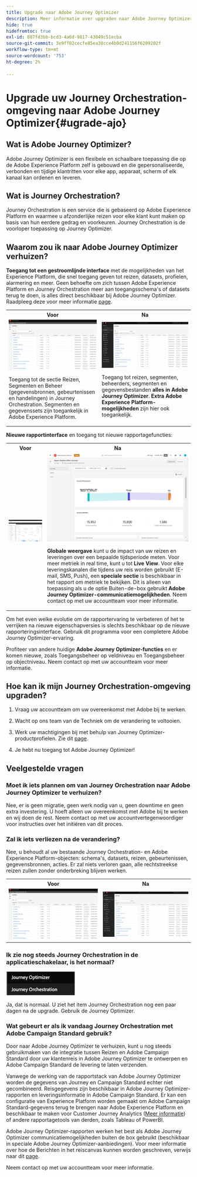 ```yaml
---
title: Upgrade naar Adobe Journey Optimizer
description: Meer informatie over upgraden naar Adobe Journey Optimizer
hide: true
hidefromtoc: true
exl-id: 887fd3bb-bcd3-4a6d-9817-43049c51ecba
source-git-commit: 3e9ff02cecfe85ea38cce4b0d241156f6209202f
workflow-type: tm+mt
source-wordcount: '753'
ht-degree: 2%

---
```


# Upgrade uw Journey Orchestration-omgeving naar Adobe Journey Optimizer{#ugrade-ajo}

## Wat is Adobe Journey Optimizer?

Adobe Journey Optimizer is een flexibele en schaalbare toepassing die op de Adobe Experience Platform zelf is gebouwd en die gepersonaliseerde, verbonden en tijdige klantritten voor elke app, apparaat, scherm of elk kanaal kan ordenen en leveren. &#x200B;

## Wat is Journey Orchestration?

Journey Orchestration is een service die is gebaseerd op Adobe Experience Platform en waarmee u afzonderlijke reizen voor elke klant kunt maken op basis van hun eerdere gedrag en voorkeuren. Journey Orchestration is de voorloper toepassing op Journey Optimizer.

## Waarom zou ik naar Adobe Journey Optimizer verhuizen?

**Toegang tot een gestroomlijnde interface** met de mogelijkheden van het Experience Platform, die snel toegang geven tot reizen, datasets, profielen, alarmering en meer. Geen behoefte om zich tussen Adobe Experience Platform en Journey Orchestration meer aan toegangsschema&#39;s of datasets terug te doen, is alles direct beschikbaar bij Adobe Journey Optimizer. Raadpleeg deze voor meer informatie [page](https://experienceleague.adobe.com/docs/journey-optimizer/using/get-started/user-interface.html).

<table>
<tr>
<th>Voor</th>
<th>Na</th>
</tr>
<tr>
<td><img src="../assets/migration-ajo-1.png"><p>Toegang tot de sectie Reizen, Segmenten en Beheer (gegevensbronnen, gebeurtenissen en handelingen) in Journey Orchestration. Segmenten en gegevenssets zijn toegankelijk in Adobe Experience Platform. </p></td>
<td><img src="../assets/migration-ajo-2.png"><p>Toegang tot reizen, segmenten, beheerders, segmenten en gegevensbestanden <strong>alles in Adobe Journey Optimizer</strong>. <strong>Extra Adobe Experience Platform-mogelijkheden</strong> zijn hier ook toegankelijk.</p></td>
</tr>
</table>

**Nieuwe rapportinterface** en toegang tot nieuwe rapportagefuncties:

<table>
<tr>
<th>Voor</th>
<th>Na</th>
</tr>
<tr>
<td><img src="../assets/migration-ajo-5.png"></td>
<td><img src="../assets/migration-ajo-6.png"><p><strong>Globale weergave</strong> kunt u de impact van uw reizen en leveringen over een bepaalde tijdsperiode meten. Voor meer metriek in real time, kunt u tot <strong>Live View</strong>. Voor elke leveringskanalen die tijdens uw reis worden gebruikt (E-mail, SMS, Push), een <strong>speciale sectie</strong> is beschikbaar in het rapport om metriek te bekijken. Dit is alleen van toepassing als u de optie Buiten-de-box gebruikt <strong>Adobe Journey Optimizer-communicatiemogelijkheden</strong>. Neem contact op met uw accountteam voor meer informatie.</p></td>
</tr>
</table>

Om het even welke evolutie om de rapportervaring te verbeteren of het te verrijken na nieuwe eigenschapversies is slechts beschikbaar op de nieuwe rapporteringsinterface. Gebruik dit programma voor een completere Adobe Journey Optimizer-ervaring.

Profiteer van andere huidige **Adobe Journey Optimizer-functies** en er komen nieuwe, zoals Toegangsbeheer op veldniveau en Toegangsbeheer op objectniveau. Neem contact op met uw accountteam voor meer informatie.

## Hoe kan ik mijn Journey Orchestration-omgeving upgraden?

1. Vraag uw accountteam om uw overeenkomst met Adobe bij te werken.

1. Wacht op ons team van de Techniek om de verandering te voltooien.

1. Werk uw machtigingen bij met behulp van Journey Optimizer-productprofielen. Zie dit [page](https://experienceleague.adobe.com/docs/journey-optimizer/using/administration/ootb-product-profiles.html?lang=nl).

1. Je hebt nu toegang tot Adobe Journey Optimizer!

## Veelgestelde vragen

### Moet ik iets plannen om van Journey Orchestration naar Adobe Journey Optimizer te verhuizen?

Nee, er is geen migratie, geen werk nodig van u, geen downtime en geen extra investering. U hoeft alleen uw overeenkomst met Adobe bij te werken en wij doen de rest. Neem contact op met uw accountvertegenwoordiger voor instructies over het initiëren van dit proces.

### Zal ik iets verliezen na de verandering?

Nee, u behoudt al uw bestaande Journey Orchestration- en Adobe Experience Platform-objecten: schema&#39;s, datasets, reizen, gebeurtenissen, gegevensbronnen, acties. Er zal niets verloren gaan, alle rechtstreekse reizen zullen zonder onderbreking blijven werken.

<table>
<tr>
<th>Voor</th>
<th>Na</th>
</tr>
<tr>
<td><img src="../assets/migration-ajo-7.png"></td>
<td><img src="../assets/migration-ajo-8.png"></td>
</tr>
</table>

### Ik zie nog steeds Journey Orchestration in de applicatieschakelaar, is het normaal?

![](../assets/migration-ajo-9.png)

Ja, dat is normaal. U ziet het item Journey Orchestration nog een paar dagen na de upgrade. Gebruik de Journey Optimizer.

### Wat gebeurt er als ik vandaag Journey Orchestration met Adobe Campaign Standard gebruik?

Door naar Adobe Journey Optimizer te verhuizen, kunt u nog steeds gebruikmaken van de integratie tussen Reizen en Adobe Campaign Standard door uw klantenreis in Adobe Journey Optimizer te ontwerpen en Adobe Campaign Standard de levering te laten verzenden.

Vanwege de werking van de rapportstack van Adobe Journey Optimizer worden de gegevens van Journey en Campaign Standard echter niet gecombineerd. Reisgegevens zijn beschikbaar in Adobe Journey Optimizer-rapporten en leveringsinformatie in Adobe Campaign Standard. Er kan een configuratie van Experience Platform worden gemaakt om Adobe Campaign Standard-gegevens terug te brengen naar Adobe Experience Platform en beschikbaar te maken voor Customer Journey Analytics ([Meer informatie](https://business.adobe.com/products/experience-platform/customer-journey-analytics.html)) of andere rapportagetools van derden, zoals Tableau of PowerBI.

Adobe Journey Optimizer-rapporten werken het best als Adobe Journey Optimizer communicatiemogelijkheden buiten de box gebruikt (beschikbaar in speciale Adobe Journey Optimizer-aanbiedingen). Voor meer informatie over hoe de Berichten in het reiscanvas kunnen worden geschreven, verwijs naar dit [page](https://experienceleague.adobe.com/docs/journey-optimizer/using/messages/messages-in-journeys.html).

Neem contact op met uw accountteam voor meer informatie.
